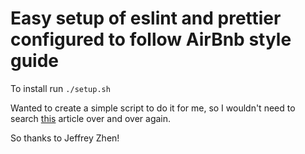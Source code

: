 # Easy setup of eslint and prettier configured to follow AirBnb style guide

To install run `./setup.sh`

Wanted to create a simple script to do it for me, so I wouldn't need to search [this](https://blog.echobind.com/integrating-prettier-eslint-airbnb-style-guide-in-vscode-47f07b5d7d6a) article over and over again. 

So thanks to Jeffrey Zhen!
